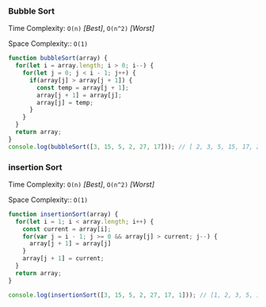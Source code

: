 ### Bubble Sort

Time Complexity: `O(n)` _[Best]_, `O(n^2)` _[Worst]_

Space Complexity:: `O(1)`

```javascript
function bubbleSort(array) {
  for(let i = array.length; i > 0; i--) {
    for(let j = 0; j < i - 1; j++) {
      if(array[j] > array[j + 1]) {
        const temp = array[j + 1];
        array[j + 1] = array[j];
        array[j] = temp;
      }
    }
  }
  return array;
}
console.log(bubbleSort([3, 15, 5, 2, 27, 17])); // [ 2, 3, 5, 15, 17, 27 ]
```


### insertion Sort

Time Complexity: `O(n)` _[Best]_, `O(n^2)` _[Worst]_

Space Complexity:: `O(1)`

```javascript
function insertionSort(array) {
  for(let i = 1; i < array.length; i++) {
    const current = array[i];
    for(var j = i - 1; j >= 0 && array[j] > current; j--) {
      array[j + 1] = array[j]
    }
    array[j + 1] = current;
  }
  return array;
}

console.log(insertionSort([3, 15, 5, 2, 27, 17, 1])); // [1, 2, 3, 5, 15, 17, 27]
```
